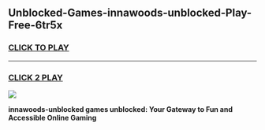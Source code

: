 
## Unblocked-Games-innawoods-unblocked-Play-Free-6tr5x
<h3>
<a href="https://premium76.site?title=innawoods-unblocked&ref=23A">CLICK TO PLAY</a></h3>
<hr>

<h3>
<a href="https://premium76.site?title=innawoods-unblocked&ref=23A">CLICK 2 PLAY</a>
  
</h3>

<a href="https://premium76.site?title=innawoods-unblocked&ref=23A"><img src="https://clearcache.store/games.png"></a>


**innawoods-unblocked games unblocked: Your Gateway to Fun and Accessible Online Gaming**
